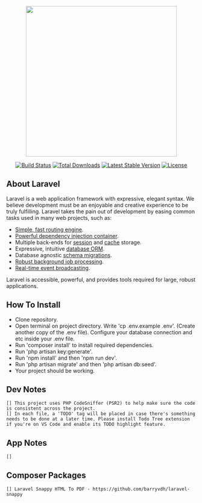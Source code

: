<p align="center"><img src="https://res.cloudinary.com/dtfbvvkyp/image/upload/v1566331377/laravel-logolockup-cmyk-red.svg" width="400"></p>

<p align="center">
<a href="https://travis-ci.org/laravel/framework"><img src="https://travis-ci.org/laravel/framework.svg" alt="Build Status"></a>
<a href="https://packagist.org/packages/laravel/framework"><img src="https://poser.pugx.org/laravel/framework/d/total.svg" alt="Total Downloads"></a>
<a href="https://packagist.org/packages/laravel/framework"><img src="https://poser.pugx.org/laravel/framework/v/stable.svg" alt="Latest Stable Version"></a>
<a href="https://packagist.org/packages/laravel/framework"><img src="https://poser.pugx.org/laravel/framework/license.svg" alt="License"></a>
</p>

## About Laravel

Laravel is a web application framework with expressive, elegant syntax. We believe development must be an enjoyable and creative experience to be truly fulfilling. Laravel takes the pain out of development by easing common tasks used in many web projects, such as:

- [Simple, fast routing engine](https://laravel.com/docs/routing).
- [Powerful dependency injection container](https://laravel.com/docs/container).
- Multiple back-ends for [session](https://laravel.com/docs/session) and [cache](https://laravel.com/docs/cache) storage.
- Expressive, intuitive [database ORM](https://laravel.com/docs/eloquent).
- Database agnostic [schema migrations](https://laravel.com/docs/migrations).
- [Robust background job processing](https://laravel.com/docs/queues).
- [Real-time event broadcasting](https://laravel.com/docs/broadcasting).

Laravel is accessible, powerful, and provides tools required for large, robust applications.

## How To Install
- Clone repository.
- Open terminal on project directory. Write 'cp .env.example .env'. (Create another copy of the .env file). Configure your database connection and etc inside your .env file.
- Run 'composer install' to install required dependencies.
- Run 'php artisan key:generate'.
- Run 'npm install' and then 'npm run dev'.
- Run 'php artisan migrate' and then 'php artisan db:seed'.
- Your project should be working.

## Dev Notes
    [] This project uses PHP CodeSniffer (PSR2) to help make sure the code is consistent across the project.
    [] In each file, a 'TODO' tag will be placed in case there's something needs to be done at a later time. Please install Todo Tree extension if you're on VS Code and enable its TODO highlight feature.


## App Notes
    []

## Composer Packages
    [] Laravel Snappy HTML To PDF - https://github.com/barryvdh/laravel-snappy
